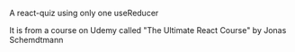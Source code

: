 A react-quiz using only one useReducer

It is from a course on Udemy called "The Ultimate React Course" by Jonas Schemdtmann
